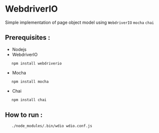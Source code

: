 # WebdriverIO
Simple implementation of page object model using `WebdriverIO` `mocha` `chai`

## Prerequisites :
  * Nodejs
  * WebdriverIO
```bash
   npm install webdriverio
```
  * Mocha
```bash
   npm install mocha
```
  * Chai
```bash
   npm install chai
```
## How to run :
```bash
   ./node_modules/.bin/wdio wdio.conf.js
```
